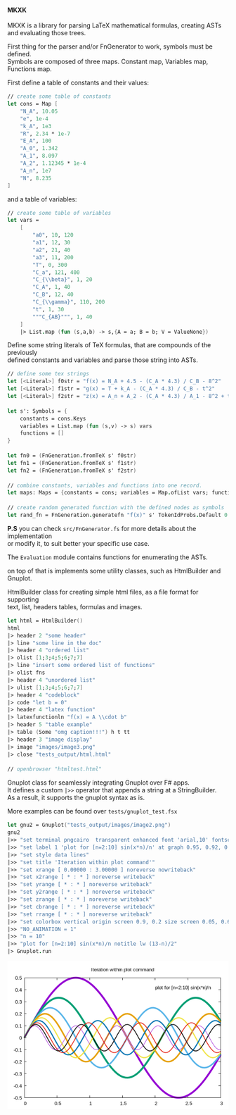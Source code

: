
#### MKXK

MKXK is a library for parsing LaTeX mathematical formulas, creating ASTs and evaluating those trees.   

First thing for the parser and/or FnGenerator to work, symbols must be defined.   
Symbols are composed of three maps. Constant map, Variables map, Functions map.


First define a table of constants and their values:

```fs
// create some table of constants
let cons = Map [
    "N_A", 10.05
    "e", 1e-4
    "k_A", 1e3
    "R", 2.34 * 1e-7
    "E_A", 100
    "A_0", 1.342
    "A_1", 8.097
    "A_2", 1.12345 * 1e-4
    "A_n", 1e7
    "N", 8.235
]
```

and a table of variables:
```fs
// create some table of variables
let vars = 
    [
        "a0", 10, 120
        "a1", 12, 30
        "a2", 21, 40
        "a3", 11, 200
        "T", 0, 300
        "C_a", 121, 400
        "C_{\\beta}", 1, 20
        "C_A", 1, 40
        "C_B", 12, 40
        "C_{\\gamma}", 110, 200
        "t", 1, 30
        """C_{AB}""", 1, 40
    ] 
    |> List.map (fun (s,a,b) -> s,{A = a; B = b; V = ValueNone})
```

Define some string literals of TeX formulas, that are compounds of the previously   
defined constants and variables and parse those string into ASTs.

```fs
// define some tex strings
let [<Literal>] f0str = "f(x) = N_A + 4.5 - (C_A * 4.3) / C_B - 8^2"
let [<Literal>] f1str = "g(x) = T + k_A - (C_A * 4.3) / C_B - t^2"
let [<Literal>] f2str = "z(x) = A_n + A_2 - (C_A * 4.3) / A_1 - 8^2 + t^2"

let s': Symbols = {
    constants = cons.Keys 
    variables = List.map (fun (s,v) -> s) vars
    functions = []
}

let fn0 = (FnGeneration.fromTeX s' f0str)
let fn1 = (FnGeneration.fromTeX s' f1str)
let fn2 = (FnGeneration.fromTeX s' f2str) 

// combine constants, variables and functions into one record.
let maps: Maps = {constants = cons; variables = Map.ofList vars; functions = Map []}

// create random generated function with the defined nodes as symbols
let rand_fn = FnGeneration.generatefn "f(x)" s' TokenIdProbs.Default 0.91 103.45 40
```
**P.S** you can check `src/FnGenerator.fs` for more details about the implementation  
or modify it, to suit better your specific use case.

The `Evaluation` module contains functions for enumerating the ASTs.

on top of that is implements some utility classes, such as HtmlBuilder and Gnuplot.

HtmlBuilder class for creating simple html files, as a file format for supporting   
text, list, headers tables, formulas and images.    

```fs
let html = HtmlBuilder()
html 
|> header 2 "some header"
|> line "some line in the doc"
|> header 4 "ordered list"
|> olist [1;3;4;5;6;7;7]
|> line "insert some ordered list of functions"
|> olist fns
|> header 4 "unordered list"
|> ulist [1;3;4;5;6;7;7]
|> header 4 "codeblock"
|> code "let b = 0"
|> header 4 "latex function"
|> latexfunctionln "f(x) = A \\cdot b"
|> header 5 "table example"
|> table (Some "omg caption!!!") h t tt
|> header 3 "image display"
|> image "images/image3.png"
|> close "tests_output/html.html"

// openbrowser "htmltest.html"
```

Gnuplot class for seamlessly integrating Gnuplot over F# apps.   
It defines a custom `|>>` operator that appends a string at a StringBuilder.   
As a result, it supports the gnuplot syntax as is.  

More examples can be found over `tests/gnuplot_test.fsx`

```fs
let gnu2 = Gnuplot("tests_output/images/image2.png")
gnu2
|>> "set terminal pngcairo  transparent enhanced font 'arial,10' fontscale 1.0 size 600, 400" 
|>> "set label 1 'plot for [n=2:10] sin(x*n)/n' at graph 0.95, 0.92, 0 right norotate back nopoint"
|>> "set style data lines"
|>> "set title 'Iteration within plot command'" 
|>> "set xrange [ 0.00000 : 3.00000 ] noreverse nowriteback"
|>> "set x2range [ * : * ] noreverse writeback"
|>> "set yrange [ * : * ] noreverse writeback"
|>> "set y2range [ * : * ] noreverse writeback"
|>> "set zrange [ * : * ] noreverse writeback"
|>> "set cbrange [ * : * ] noreverse writeback"
|>> "set rrange [ * : * ] noreverse writeback"
|>> "set colorbox vertical origin screen 0.9, 0.2 size screen 0.05, 0.6 front  noinvert bdefault"
|>> "NO_ANIMATION = 1"
|>> "n = 10"
|>> "plot for [n=2:10] sin(x*n)/n notitle lw (13-n)/2"
|> Gnuplot.run
```

![](../../images/image2.png)



